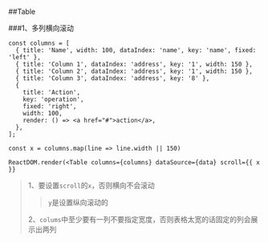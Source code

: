 ##Table

###1、多列横向滚动
```javascripg
const columns = [
  { title: 'Name', width: 100, dataIndex: 'name', key: 'name', fixed: 'left' },
  { title: 'Column 1', dataIndex: 'address', key: '1', width: 150 },
  { title: 'Column 2', dataIndex: 'address', key: '1', width: 150 },
  { title: 'Column 3', dataIndex: 'address', key: '8' },
  {
    title: 'Action',
    key: 'operation',
    fixed: 'right',
    width: 100,
    render: () => <a href="#">action</a>,
  },
];

const x = columns.map(line => line.width || 150)

ReactDOM.render(<Table columns={columns} dataSource={data} scroll={{ x }}

```
> 1、要设置`scroll`的`x`，否则横向不会滚动
> >`y`是设置纵向滚动的
> 
> 2、`colums`中至少要有一列不要指定宽度，否则表格太宽的话固定的列会展示出两列
